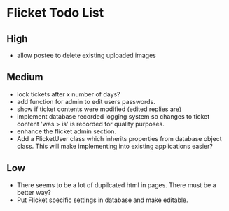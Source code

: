
# Flicket Todo List

## High
* allow postee to delete existing uploaded images

## Medium
* lock tickets after x number of days?
* add function for admin to edit users passwords.
* show if ticket contents were modified (edited replies are)
* implement database recorded logging system so changes to ticket content 'was > is'
is recorded for quality purposes.
* enhance the flicket admin section.
* Add a FlicketUser class which inherits properties from database object class. This will 
make implementing into existing applications easier?

## Low
* There seems to be a lot of dupilcated html in pages. There must be a 
better way?
* Put Flicket specific settings in database and make editable.
